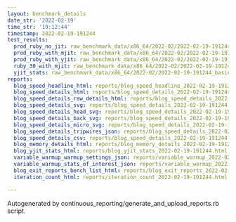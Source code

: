 ```yaml
---
layout: benchmark_details
date_str: '2022-02-19'
time_str: '19:12:44'
timestamp: 2022-02-19-191244
test_results:
  prod_ruby_no_jit: raw_benchmark_data/x86_64/2022-02/2022-02-19-191244_basic_benchmark_prod_ruby_no_jit.json
  prod_ruby_with_mjit: raw_benchmark_data/x86_64/2022-02/2022-02-19-191244_basic_benchmark_prod_ruby_with_mjit.json
  prod_ruby_with_yjit: raw_benchmark_data/x86_64/2022-02/2022-02-19-191244_basic_benchmark_prod_ruby_with_yjit.json
  ruby_30_with_mjit: raw_benchmark_data/x86_64/2022-02/2022-02-19-191244_basic_benchmark_ruby_30_with_mjit.json
  yjit_stats: raw_benchmark_data/x86_64/2022-02/2022-02-19-191244_basic_benchmark_yjit_stats.json
reports:
  blog_speed_headline_html: reports/blog_speed_headline_2022-02-19-191244.html
  blog_speed_details_html: reports/blog_speed_details_2022-02-19-191244.html
  blog_speed_details_raw_details_html: reports/blog_speed_details_2022-02-19-191244.raw_details.html
  blog_speed_details_svg: reports/blog_speed_details_2022-02-19-191244.svg
  blog_speed_details_head_svg: reports/blog_speed_details_2022-02-19-191244.head.svg
  blog_speed_details_back_svg: reports/blog_speed_details_2022-02-19-191244.back.svg
  blog_speed_details_micro_svg: reports/blog_speed_details_2022-02-19-191244.micro.svg
  blog_speed_details_tripwires_json: reports/blog_speed_details_2022-02-19-191244.tripwires.json
  blog_speed_details_csv: reports/blog_speed_details_2022-02-19-191244.csv
  blog_memory_details_html: reports/blog_memory_details_2022-02-19-191244.html
  blog_yjit_stats_html: reports/blog_yjit_stats_2022-02-19-191244.html
  variable_warmup_warmup_settings_json: reports/variable_warmup_2022-02-19-191244.warmup_settings.json
  variable_warmup_stats_of_interest_json: reports/variable_warmup_2022-02-19-191244.stats_of_interest.json
  blog_exit_reports_bench_list_html: reports/blog_exit_reports_2022-02-19-191244.bench_list.html
  iteration_count_html: reports/iteration_count_2022-02-19-191244.html

---
```

Autogenerated by continuous_reporting/generate_and_upload_reports.rb script.
